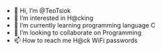 - 👋 Hi, I’m @TeoTsiok
- 👀 I’m interested in H@cking
- 🌱 I’m currently learning programming language C
- 💞️ I’m looking to collaborate on Programming
- 📫 How to reach me H@ck WiFi passwords

<!---
TeoTsiok/TeoTsiok is a ✨ special ✨ repository because its `README.md` (this file) appears on your GitHub profile.
You can click the Preview link to take a look at your changes.
--->
